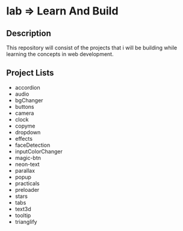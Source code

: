 # lab => Learn And Build 

## Description

This repository will consist of the projects that i will be building while learning the concepts in web development.

## Project Lists

- accordion
- audio
- bgChanger
- buttons
- camera
- clock
- copyme
- dropdown
- effects
- faceDetection
- inputColorChanger
- magic-btn
- neon-text
- parallax
- popup
- practicals
- preloader
- stars
- tabs
- text3d
- tooltip
- trianglify
